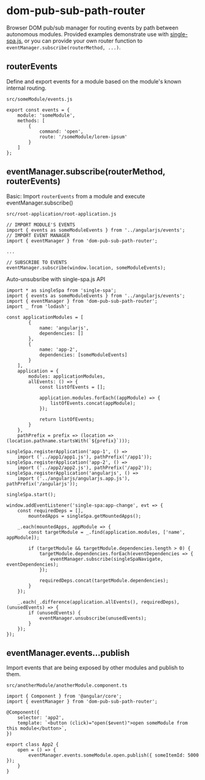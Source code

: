 # dom-pub-sub-path-router

Browser DOM pub/sub manager for routing events by path between autonomous modules. Provided examples demonstrate use with [single-spa.js](https://github.com/CanopyTax/single-spa), or you can provide your own router function to `eventManager.subscribe(routerMethod, ...)`.

## routerEvents
Define and export events for a module based on the module's known internal routing.

`src/someModule/events.js`
```
export const events = {
	module: 'someModule',
	methods: [
		{
			command: 'open',
			route: '/someModule/lorem-ipsum'
		}
	]
};
```

## eventManager.subscribe(routerMethod, routerEvents)
Basic: Import `routerEvents` from a module and execute eventManager.subscribe()

`src/root-application/root-application.js`
```
// IMPORT MODULE'S EVENTS
import { events as someModuleEvents } from '../angularjs/events';
// IMPORT EVENT MANAGER
import { eventManager } from 'dom-pub-sub-path-router';

...

// SUBSCRIBE TO EVENTS
eventManager.subscribe(window.location, someModuleEvents);
```

Auto-unsubsribe with single-spa.js API
```
import * as singleSpa from 'single-spa';
import { events as someModuleEvents } from '../angularjs/events';
import { eventManager } from 'dom-pub-sub-path-router';
import _ from 'lodash';

const applicationModules = [
		{
			name: 'angularjs',
			dependencies: []
		},
		{
			name: 'app-2',
			dependencies: [someModuleEvents]
		}
	],
	application = {
		modules: applicationModules,
		allEvents: () => {
			const listOfEvents = [];

			application.modules.forEach((appModule) => {
				listOfEvents.concat(appModule);
			});

			return listOfEvents;
		}
	},
	pathPrefix = prefix => (location => (location.pathname.startsWith(`${prefix}`)));

singleSpa.registerApplication('app-1', () =>
	import ('../app1/app1.js'), pathPrefix('/app1'));
singleSpa.registerApplication('app-2', () =>
	import ('../app2/app2.js'), pathPrefix('/app2'));
singleSpa.registerApplication('angularjs', () =>
	import ('../angularjs/angularjs.app.js'), pathPrefix('/angularjs'));

singleSpa.start();

window.addEventListener('single-spa:app-change', evt => {
	const requiredDeps = [],
		mountedApps = singleSpa.getMountedApps();

	_.each(mountedApps, appModule => {
		const targetModule = _.find(application.modules, ['name', appModule]);

		if (targetModule && targetModule.dependencies.length > 0) {
			targetModule.dependencies.forEach(eventDependencies => {
				eventManager.subscribe(singleSpaNavigate, eventDependencies);
			});

			requiredDeps.concat(targetModule.dependencies);
		}
	});

	_.each(_.difference(application.allEvents(), requiredDeps), (unusedEvents) => {
		if (unusedEvents) {
			eventManager.unsubscribe(unusedEvents);
		}
	});
});
```

## eventManager.events.<module>.<event>.publish
Import events that are being exposed by other modules and publish to them.

`src/anotherModule/anotherModule.component.ts`
```
import { Component } from '@angular/core';
import { eventManager } from 'dom-pub-sub-path-router';

@Component({
	selector: 'app2',
	template: `<button (click)="open($event)">open someModule from this module</button>`,
})

export class App2 {
   	open = () => {
		eventManager.events.someModule.open.publish({ someItemId: 5000 });
   	}
}
```
